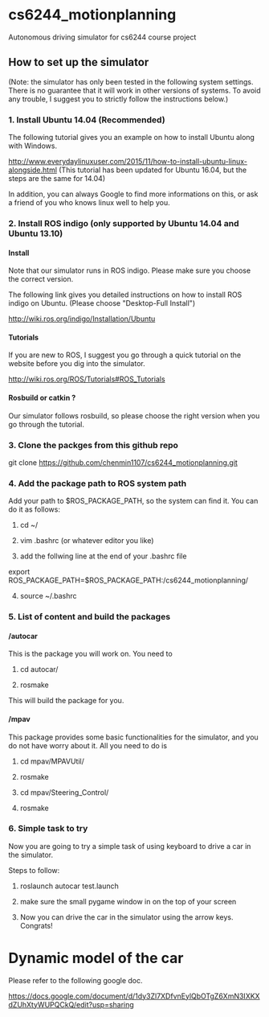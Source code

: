 # cs6244_motionplanning

Autonomous driving simulator for cs6244 course project

## How to set up the simulator
(Note: the simulator has only been tested in the following system
settings. There is no guarantee that it will work in other versions of systems.
To avoid any trouble, I suggest you to strictly follow the instructions
below.)

### 1. Install Ubuntu 14.04 (Recommended)

The following tutorial gives you an example on how to install Ubuntu along with Windows.

http://www.everydaylinuxuser.com/2015/11/how-to-install-ubuntu-linux-alongside.html
(This tutorial has been updated for Ubuntu 16.04, but the steps are the same for 14.04)

In addition, you can always Google to find more informations on this, or ask a friend
of you who knows linux well to help you.

### 2. Install ROS indigo (only supported by Ubuntu 14.04 and Ubuntu 13.10)

#### Install
Note that our simulator runs in ROS indigo. Please make sure you choose the correct version.

The following link gives you detailed instructions on how to install ROS indigo on Ubuntu.
(Please choose "Desktop-Full Install")

http://wiki.ros.org/indigo/Installation/Ubuntu

#### Tutorials
If you are new to ROS, I suggest you go through a quick tutorial on the website
before you dig into the simulator.

http://wiki.ros.org/ROS/Tutorials#ROS_Tutorials

#### Rosbuild or catkin ?
Our simulator follows rosbuild, so please choose the right version when you go through 
the tutorial.

### 3. Clone the packges from this github repo

git clone https://github.com/chenmin1107/cs6244_motionplanning.git

### 4. Add the package path to ROS system path
Add your path to $ROS_PACKAGE_PATH, so the system can find it.
You can do it as follows:

1. cd ~/

2. vim .bashrc (or whatever editor you like)

3. add the follwing line at the end of your .bashrc file

export ROS_PACKAGE_PATH=$ROS_PACKAGE_PATH:<your path to>/cs6244_motionplanning/

4. source ~/.bashrc

### 5. List of content and build the packages

#### /autocar

This is the package you will work on. You need to

1. cd autocar/

2. rosmake

This will build the package for you.

#### /mpav

This package provides some basic functionalities 
for the simulator, and you do not have worry about it. All you need to do is 

1. cd mpav/MPAVUtil/

2. rosmake


3. cd mpav/Steering_Control/

4. rosmake


### 6. Simple task to try

Now you are going to try a simple task of using keyboard to drive a car
in the simulator.

Steps to follow:

1. roslaunch autocar test.launch

2. make sure the small pygame window in on the top of your screen

3. Now you can drive the car in the simulator using the arrow keys. Congrats!

# Dynamic model of the car

Please refer to the following google doc.

https://docs.google.com/document/d/1dy3Zl7XDfvnEylQbOTgZ6XmN3IXKXdZUhXtyWUPQCkQ/edit?usp=sharing
